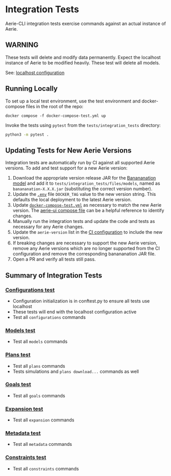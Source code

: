 # Integration Tests

Aerie-CLI integration tests exercise commands against an actual instance of Aerie.

## WARNING

These tests will delete and modify data permanently. Expect the localhost instance of Aerie to be modified heavily. These test will delete all models.

See: [localhost configuration](files/configuration/localhost_config.json)

## Running Locally

To set up a local test environment, use the test environment and docker-compose files in the root of the repo:

```
docker compose -f docker-compose-test.yml up
```

Invoke the tests using `pytest` from the `tests/integration_tests` directory:

```sh
python3 -m pytest .
```

## Updating Tests for New Aerie Versions

Integration tests are automatically run by CI against all supported Aerie versions. To add and test support for a new Aerie version:

1. Download the appropriate version release JAR for the [Banananation model](https://github.com/NASA-AMMOS/aerie/packages/1171106/versions) and add it to `tests/integration_tests/files/models`, named as `banananation-X.X.X.jar` (substituting the correct version number).
2. Update the [`.env`](../../.env) file `DOCKER_TAG` value to the new version string. This defaults the local deployment to the latest Aerie version.
3. Update [`docker-compose-test.yml`](../../docker-compose-test.yml) as necessary to match the new Aerie version. The [aerie-ui compose file](https://github.com/NASA-AMMOS/aerie-ui/blob/develop/docker-compose-test.yml) can be a helpful reference to identify changes.
4. Manually run the integration tests and update the code and tests as necessary for any Aerie changes.
5. Update the `aerie-version` list in the [CI configuration](../../.github/workflows/test.yml) to include the new version.
6. If breaking changes are necessary to support the new Aerie version, remove any Aerie versions which are no longer supported from the CI configuration and remove the corresponding banananation JAR file.
7. Open a PR and verify all tests still pass.

## Summary of Integration Tests

### [Configurations test](test_configurations.py)
- Configuration initialization is in conftest.py to ensure all tests use localhost
- These tests will end with the localhost configuration active
- Test all `configurations` commands

### [Models test](test_models.py)
- Test all `models` commands

### [Plans test](test_plans.py)
- Test all `plans` commands
- Tests simulations and `plans download...` commands as well

### [Goals test](test_goals.py)
- Test all `goals` commands

### [Expansion test](test_expansion.py)
- Test all `expansion` commands

### [Metadata test](test_metadata.py)
- Test all `metadata` commands

### [Constraints test](test_constraints.py)
- Test all `constraints` commands
